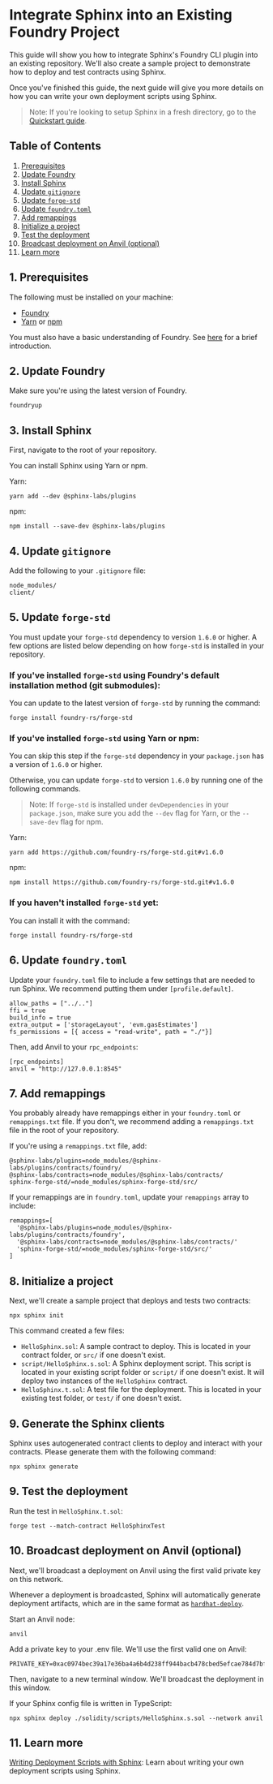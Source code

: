 # Integrate Sphinx into an Existing Foundry Project

This guide will show you how to integrate Sphinx's Foundry CLI plugin into an existing repository. We'll also create a sample project to demonstrate how to deploy and test contracts using Sphinx.

Once you've finished this guide, the next guide will give you more details on how you can write your own deployment scripts using Sphinx.

> Note: If you're looking to setup Sphinx in a fresh directory, go to the [Quickstart guide](https://github.com/sphinx-labs/sphinx/blob/develop/docs/cli-foundry-quickstart.md).

## Table of Contents

1. [Prerequisites](#1-prerequisites)
2. [Update Foundry](#2-update-foundry)
3. [Install Sphinx](#3-install-sphinx)
4. [Update `gitignore`](#4-update-gitignore)
5. [Update `forge-std`](#5-update-forge-std)
6. [Update `foundry.toml`](#6-update-foundrytoml)
7. [Add remappings](#7-add-remappings)
8. [Initialize a project](#8-initialize-a-project)
9. [Test the deployment](#9-test-the-deployment)
10. [Broadcast deployment on Anvil (optional)](#11-broadcast-deployment-on-anvil-optional)
11. [Learn more](#12-learn-more)

## 1. Prerequisites

The following must be installed on your machine:
- [Foundry](https://book.getfoundry.sh/getting-started/installation)
- [Yarn](https://classic.yarnpkg.com/lang/en/docs/install/) or [npm](https://docs.npmjs.com/downloading-and-installing-node-js-and-npm)

You must also have a basic understanding of Foundry. See [here](https://book.getfoundry.sh/getting-started/first-steps) for a brief introduction.

## 2. Update Foundry

Make sure you're using the latest version of Foundry.

```
foundryup
```

## 3. Install Sphinx

First, navigate to the root of your repository.

You can install Sphinx using Yarn or npm.

Yarn:
```
yarn add --dev @sphinx-labs/plugins
```

npm:
```
npm install --save-dev @sphinx-labs/plugins
```

## 4. Update `gitignore`

Add the following to your `.gitignore` file:
```
node_modules/
client/
```

## 5. Update `forge-std`

You must update your `forge-std` dependency to version `1.6.0` or higher. A few options are listed below depending on how `forge-std` is installed in your repository.

### If you've installed `forge-std` using Foundry's default installation method (git submodules):

You can update to the latest version of `forge-std` by running the command:

```
forge install foundry-rs/forge-std
```

### If you've installed `forge-std` using Yarn or npm:

You can skip this step if the `forge-std` dependency in your `package.json` has a version of `1.6.0` or higher.

Otherwise, you can update `forge-std` to version `1.6.0` by running one of the following commands.

> Note: If `forge-std` is installed under `devDependencies` in your `package.json`, make sure you add the `--dev` flag for Yarn, or the `--save-dev` flag for npm.

Yarn:
```
yarn add https://github.com/foundry-rs/forge-std.git#v1.6.0
```

npm:
```
npm install https://github.com/foundry-rs/forge-std.git#v1.6.0
```

### If you haven't installed `forge-std` yet:

You can install it with the command:

```
forge install foundry-rs/forge-std
```

## 6. Update `foundry.toml`

Update your `foundry.toml` file to include a few settings that are needed to run Sphinx. We recommend putting them under `[profile.default]`.

```
allow_paths = ["../.."]
ffi = true
build_info = true
extra_output = ['storageLayout', 'evm.gasEstimates']
fs_permissions = [{ access = "read-write", path = "./"}]
```

Then, add Anvil to your `rpc_endpoints`:
```
[rpc_endpoints]
anvil = "http://127.0.0.1:8545"
```

## 7. Add remappings

You probably already have remappings either in your `foundry.toml` or `remappings.txt` file. If you don't, we recommend adding a `remappings.txt` file in the root of your repository.

If you're using a `remappings.txt` file, add:
```
@sphinx-labs/plugins=node_modules/@sphinx-labs/plugins/contracts/foundry/
@sphinx-labs/contracts=node_modules/@sphinx-labs/contracts/
sphinx-forge-std/=node_modules/sphinx-forge-std/src/
```

If your remappings are in `foundry.toml`, update your `remappings` array to include:
```
remappings=[
  '@sphinx-labs/plugins=node_modules/@sphinx-labs/plugins/contracts/foundry',
  '@sphinx-labs/contracts=node_modules/@sphinx-labs/contracts/'
  'sphinx-forge-std/=node_modules/sphinx-forge-std/src/'
]
```

## 8. Initialize a project

Next, we'll create a sample project that deploys and tests two contracts:
```
npx sphinx init
```

This command created a few files:
- `HelloSphinx.sol`: A sample contract to deploy. This is located in your contract folder, or `src/` if one doesn't exist.
- `script/HelloSphinx.s.sol`: A Sphinx deployment script. This script is located in your existing script folder or `script/` if one doesn't exist. It will deploy two instances of the `HelloSphinx` contract.
- `HelloSphinx.t.sol`: A test file for the deployment. This is located in your existing test folder, or `test/` if one doesn't exist.

## 9. Generate the Sphinx clients
Sphinx uses autogenerated contract clients to deploy and interact with your contracts. Please generate them with the following command:

```
npx sphinx generate
```

## 9. Test the deployment

Run the test in `HelloSphinx.t.sol`:
```
forge test --match-contract HelloSphinxTest
```

## 10. Broadcast deployment on Anvil (optional)

Next, we'll broadcast a deployment on Anvil using the first valid private key on this network.

Whenever a deployment is broadcasted, Sphinx will automatically generate deployment artifacts, which
are in the same format as [`hardhat-deploy`](https://github.com/wighawag/hardhat-deploy).

Start an Anvil node:
```
anvil
```

Add a private key to your .env file. We'll use the first valid one on Anvil:
```
PRIVATE_KEY=0xac0974bec39a17e36ba4a6b4d238ff944bacb478cbed5efcae784d7bf4f2ff80
```

Then, navigate to a new terminal window. We'll broadcast the deployment in this window.

If your Sphinx config file is written in TypeScript:

```
npx sphinx deploy ./solidity/scripts/HelloSphinx.s.sol --network anvil
```

## 11. Learn more

[Writing Deployment Scripts with Sphinx](https://github.com/sphinx-labs/sphinx/blob/develop/docs/writing-sphinx-scripts.md): Learn about writing your own deployment scripts using Sphinx.

